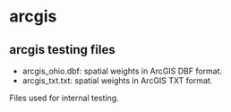 arcgis
======

arcgis testing files
--------------------

* arcgis_ohio.dbf: spatial weights in ArcGIS DBF format.
* arcgis_txt.txt: spatial weights in ArcGIS TXT format.

Files used for internal testing.
